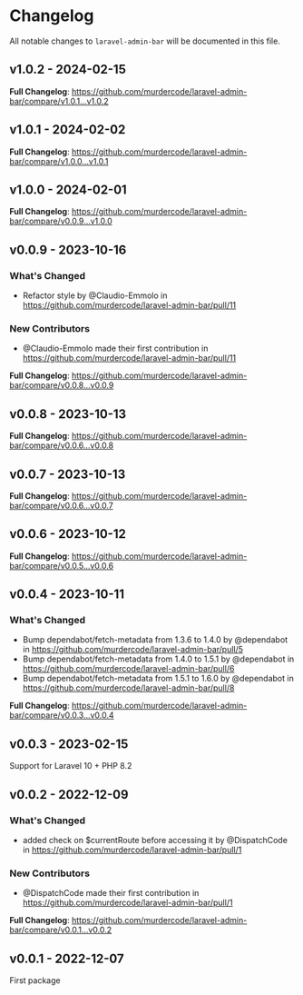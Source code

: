 # Changelog

All notable changes to `laravel-admin-bar` will be documented in this file.

## v1.0.2 - 2024-02-15

**Full Changelog**: https://github.com/murdercode/laravel-admin-bar/compare/v1.0.1...v1.0.2

## v1.0.1 - 2024-02-02

**Full Changelog**: https://github.com/murdercode/laravel-admin-bar/compare/v1.0.0...v1.0.1

## v1.0.0 - 2024-02-01

**Full Changelog**: https://github.com/murdercode/laravel-admin-bar/compare/v0.0.9...v1.0.0

## v0.0.9 - 2023-10-16

### What's Changed

- Refactor style by @Claudio-Emmolo in https://github.com/murdercode/laravel-admin-bar/pull/11

### New Contributors

- @Claudio-Emmolo made their first contribution in https://github.com/murdercode/laravel-admin-bar/pull/11

**Full Changelog**: https://github.com/murdercode/laravel-admin-bar/compare/v0.0.8...v0.0.9

## v0.0.8 - 2023-10-13

**Full Changelog**: https://github.com/murdercode/laravel-admin-bar/compare/v0.0.6...v0.0.8

## v0.0.7 - 2023-10-13

**Full Changelog**: https://github.com/murdercode/laravel-admin-bar/compare/v0.0.6...v0.0.7

## v0.0.6 - 2023-10-12

**Full Changelog**: https://github.com/murdercode/laravel-admin-bar/compare/v0.0.5...v0.0.6

## v0.0.4 - 2023-10-11

### What's Changed

- Bump dependabot/fetch-metadata from 1.3.6 to 1.4.0 by @dependabot in https://github.com/murdercode/laravel-admin-bar/pull/5
- Bump dependabot/fetch-metadata from 1.4.0 to 1.5.1 by @dependabot in https://github.com/murdercode/laravel-admin-bar/pull/6
- Bump dependabot/fetch-metadata from 1.5.1 to 1.6.0 by @dependabot in https://github.com/murdercode/laravel-admin-bar/pull/8

**Full Changelog**: https://github.com/murdercode/laravel-admin-bar/compare/v0.0.3...v0.0.4

## v0.0.3 - 2023-02-15

Support for Laravel 10 + PHP 8.2

## v0.0.2 - 2022-12-09

### What's Changed

- added check on $currentRoute before accessing it by @DispatchCode in https://github.com/murdercode/laravel-admin-bar/pull/1

### New Contributors

- @DispatchCode made their first contribution in https://github.com/murdercode/laravel-admin-bar/pull/1

**Full Changelog**: https://github.com/murdercode/laravel-admin-bar/compare/v0.0.1...v0.0.2

## v0.0.1 - 2022-12-07

First package
